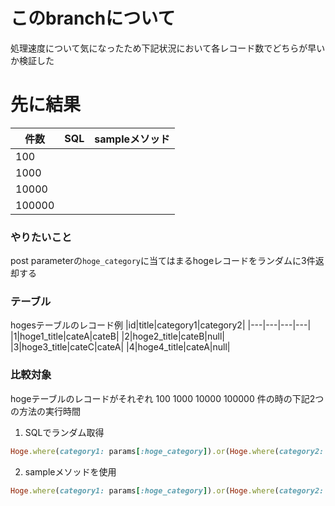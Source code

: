 # このbranchについて
処理速度について気になったため下記状況において各レコード数でどちらが早いか検証した

# 先に結果
|件数|SQL|sampleメソッド|
|---|---|---|
|100|||
|1000|||
|10000|||
|100000|||

### やりたいこと
post parameterの`hoge_category`に当てはまるhogeレコードをランダムに3件返却する

### テーブル
hogesテーブルのレコード例
|id|title|category1|category2|
|---|---|---|---|
|1|hoge1_title|cateA|cateB|
|2|hoge2_title|cateB|null|
|3|hoge3_title|cateC|cateA|
|4|hoge4_title|cateA|null|

### 比較対象
hogeテーブルのレコードがそれぞれ
100
1000
10000
100000
件の時の下記2つの方法の実行時間

1. SQLでランダム取得
```ruby
Hoge.where(category1: params[:hoge_category]).or(Hoge.where(category2: params[:hoge_category])).order("RAND()").limit(3)
```

2. sampleメソッドを使用
```ruby
Hoge.where(category1: params[:hoge_category]).or(Hoge.where(category2: params[:hoge_category])).sample(3)
```
